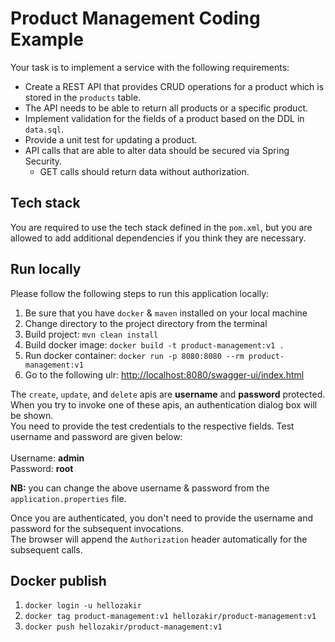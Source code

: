 # Product Management Coding Example

Your task is to implement a service with the following requirements:

- Create a REST API that provides CRUD operations for a product which is stored in the `products` table.
- The API needs to be able to return all products or a specific product.
- Implement validation for the fields of a product based on the DDL in `data.sql`.
- Provide a unit test for updating a product.
- API calls that are able to alter data should be secured via Spring Security.
  - GET calls should return data without authorization.

## Tech stack

You are required to use the tech stack defined in the `pom.xml`, but you are allowed to add additional dependencies if you think they are necessary.

## Run locally
Please follow the following steps to run this application locally:
<ol>
  <li>Be sure that you have <code>docker</code> & <code>maven</code> installed on your local machine</li>
  <li>Change directory to the project directory from the terminal</li>
  <li>Build project: <code>mvn clean install</code></li>
  <li>Build docker image:  <code>docker build -t product-management:v1 .</code></li>
  <li>Run docker container: <code>docker run -p 8080:8080 --rm product-management:v1</code></li>
  <li>Go to the following ulr: <a href="http://localhost:8080/swagger-ui/index.html">http://localhost:8080/swagger-ui/index.html</a></li>
</ol>

The <code>create</code>, <code>update</code>, and <code>delete</code> apis are <b>username</b> and <b>password</b> protected. </br>
When you try to invoke one of these apis, an authentication dialog box will be shown. </br>
You need to provide the test credentials to the respective fields. Test username and password are given below:
</br></br>
Username: <b>admin</b>
</br>
Password: <b>root</b>

<b>NB:</b> you can change the above username & password from the <code>application.properties</code> file.

Once you are authenticated, you don't need to provide the username and password for the subsequent invocations. </br>
The browser will append the <code>Authorization</code> header automatically for the subsequent calls.

## Docker publish
<ol>
<li><code>docker login -u hellozakir</code></li>
<li><code>docker tag product-management:v1 hellozakir/product-management:v1</code></li>
<li><code>docker push hellozakir/product-management:v1</code></li>
</ol>

